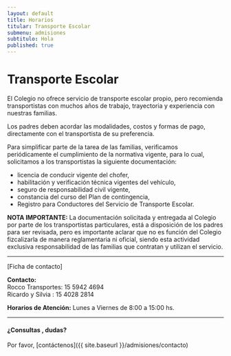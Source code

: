 ```yaml
---
layout: default
title: Horarios
titular: Transporte Escolar
submenu: admisiones
subtitulo: Hola
published: true
---
```


# Transporte Escolar

El Colegio no ofrece servicio de transporte escolar propio, pero recomienda transportistas con muchos años de trabajo, trayectoria y experiencia con nuestras familias. 

Los padres deben acordar las modalidades, costos y formas de pago, directamente con el transportista de su preferencia.

Para simplificar parte de la tarea de las familias, verificamos periódicamente el cumplimiento de la normativa vigente, para lo cual, solicitamos a los transportistas  la siguiente documentación:

- licencia de conducir vigente del chofer,
- habilitación y verificación técnica vigentes del vehículo,
- seguro de responsabilidad civil vigente,
- constancia del curso del Plan de contingencia,
- Registro para Conductores del Servicio de Transporte Escolar.

**NOTA IMPORTANTE:** La documentación solicitada y entregada al Colegio por parte de los transportistas particulares, está a disposición de los padres para ser revisada, pero es importante aclarar que no es función del Colegio fizcalizarla de manera reglamentaria ni oficial, siendo esta actividad exclusiva responsabilidad de las familias que contratan y utilizan el servicio. 


---

[Ficha de contacto]

**Contacto:** 	
Rocco Transportes: 15 5942 4694  
Ricardo y Silvia : 15 4028 2814  


**Horarios de Atención:** Lunes a Viernes de 8:00 a 15:00 hs.

---

#### ¿Consultas , dudas?
Por favor, [contáctenos]({{ site.baseurl }}/admisiones/contacto)